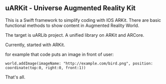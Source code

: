 uARKit - Universe Augmented Reality Kit
----------

This is a Swift framework to simplify coding with IOS ARKit.
There are basic functional methods to show content in Augmented Reality World.

The target is uARLib project. A unified library on ARKit and ARCore.

Currently, started with ARKit.

for example that code puts an image in front of user:

    world.addImage(imageName: "http://example.com/bird.png", position: coordinate(top:0, right:0, front:1))

That's all.
